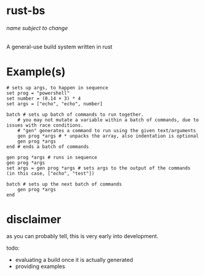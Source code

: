 # rust-bs
###### name subject to change
A general-use build system written in rust

# Example(s)
```
# sets up args, to happen in sequence
set prog = "powershell"
set number = (0.14 + 3) * 4
set args = ["echo", "echo", number]

batch # sets up batch of commands to run together. 
    # you may not mutate a variable within a batch of commands, due to issues with race conditions.
    # "gen" generates a command to run using the given text/arguments
    gen prog *args # * unpacks the array, also indentation is optional
    gen prog *args
end # ends a batch of commands

gen prog *args # runs in sequence
gen prog *args
set args = gen prog *args # sets args to the output of the commands (in this case, ["echo", "test"])

batch # sets up the next batch of commands
    gen prog *args
end
```

# disclaimer
as you can probably tell, this is very early into development. 

todo:
 - evaluating a build once it is actually generated
 - providing examples
